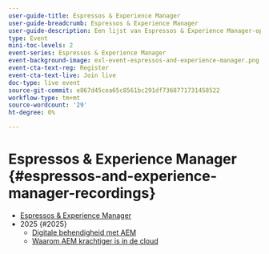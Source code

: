 ```yaml
---
user-guide-title: Espressos & Experience Manager
user-guide-breadcrumb: Espressos & Experience Manager
user-guide-description: Een lijst van Espressos & Experience Manager-opnamen
type: Event
mini-toc-levels: 2
event-series: Espressos & Experience Manager
event-background-image: exl-event-espressos-and-experience-manager.png
event-cta-text-reg: Register
event-cta-text-live: Join live
doc-type: live event
source-git-commit: e867d45cea65c8561bc291df7368771731458522
workflow-type: tm+mt
source-wordcount: '29'
ht-degree: 0%

---
```



# Espressos &amp; Experience Manager {#espressos-and-experience-manager-recordings}

+ [Espressos &amp; Experience Manager](overview.md)
+ 2025 {#2025}
   + [Digitale behendigheid met AEM](2025/digital-agility.md)
   + [Waarom AEM krachtiger is in de cloud](2025/aem-in-the-cloud.md)
